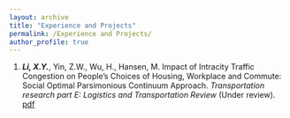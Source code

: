 ```yaml
---
layout: archive
title: "Experience and Projects"
permalink: /Experience and Projects/
author_profile: true
---
```


1. ***Li, X.Y.***, Yin, Z.W., Wu, H., Hansen, M. Impact of Intracity Traffic Congestion on People’s Choices of Housing, Workplace and Commute: Social Optimal Parsimonious Continuum Approach. *Transportation research part E: Logistics and Transportation Review* (Under review). [pdf](./../files/paper1.pdf)
